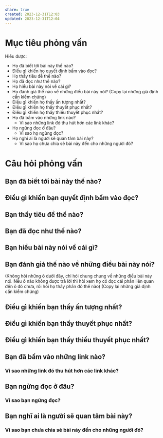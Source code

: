 ```yaml
---
share: true
created: 2023-12-31T12:03
updated: 2023-12-31T12:04
---
```

# Mục tiêu phỏng vấn
Hiểu được:
- Họ đã biết tới bài này thế nào?
- Điều gì khiến họ quyết định bấm vào đọc?
- Họ thấy tiêu đề thế nào?
- Họ đã đọc như thế nào?
- Họ hiểu bài này nói về cái gì?
- Họ đánh giá thế nào về những điều bài này nói?
(Copy lại những giả định cần kiểm chứng) 
- Điều gì khiến họ thấy ấn tượng nhất? 
- Điều gì khiến họ thấy thuyết phục nhất? 
- Điều gì khiến họ thấy thiếu thuyết phục nhất? 
- Họ đã bấm vào những link nào?
	- Vì sao những link đó thu hút hơn các link khác?
- Họ ngừng đọc ở đâu?
	- Vì sao họ ngừng đọc?
- Họ nghĩ ai là người sẽ quan tâm bài này?
	- Vì sao họ chưa chia sẻ bài này đến cho những người đó?


# Câu hỏi phỏng vấn
## Bạn đã biết tới bài này thế nào?
## Điều gì khiến bạn quyết định bấm vào đọc?
## Bạn thấy tiêu đề thế nào?
## Bạn đã đọc như thế nào?
## Bạn hiểu bài này nói về cái gì?
## Bạn đánh giá thế nào về những điều bài này nói?
(Không hỏi những ô dưới đây, chỉ hỏi chung chung về những điều bài này nói. Nếu ô nào không được trả lời thì hỏi xem họ có đọc cái phần liên quan đến ô đó chưa, rồi hỏi họ thấy phần đó thế nào)
(Copy lại những giả định cần kiểm chứng) 
## Điều gì khiến bạn thấy ấn tượng nhất? 
## Điều gì khiến bạn thấy thuyết phục nhất? 
## Điều gì khiến bạn thấy thiếu thuyết phục nhất? 
## Bạn đã bấm vào những link nào?
### Vì sao những link đó thu hút hơn các link khác?
## Bạn ngừng đọc ở đâu?
### Vì sao bạn ngừng đọc?
## Bạn nghĩ ai là người sẽ quan tâm bài này?
### Vì sao bạn chưa chia sẻ bài này đến cho những người đó?

